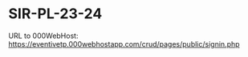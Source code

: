 # SIR-PL-23-24

URL to 000WebHost: https://eventivetp.000webhostapp.com/crud/pages/public/signin.php